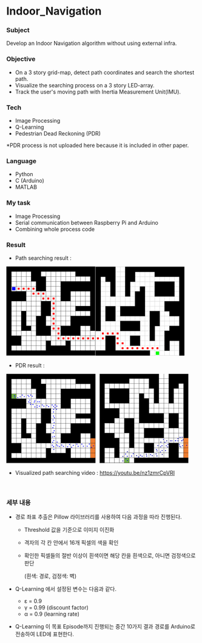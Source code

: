 # Indoor_Navigation

### Subject

Develop an Indoor Navigation algorithm without using external infra.

### Objective

- On a 3 story grid-map, detect path coordinates and search the shortest path.
- Visualize the searching process on a 3 story LED-array. 
- Track the user's moving path with Inertia Measurement Unit(IMU).

### Tech

- Image Processing
- Q-Learning
- Pedestrian Dead Reckoning (PDR)

*PDR process is not uploaded here because it is included in other paper.

### Language

- Python
- C (Arduino)
- MATLAB

### My task

- Image Processing
- Serial communication between Raspberry Pi and Arduino
- Combining whole process code

### Result

- Path searching result :

![result1](./path.PNG)

- PDR result : 

![result2](./pdr.jpg)

- Visualized path searching video : https://youtu.be/nz1zmrCpVRI

　

### 세부 내용

- 경로 좌표 추출은 Pillow 라이브러리를 사용하여 다음 과정을 따라 진행된다.

  - Threshold 값을 기준으로 이미지 이진화

  - 격자의 각 칸 안에서 16개 픽셀의 색을 확인

  - 확인한 픽셀들의 절반 이상이 흰색이면 해당 칸을 흰색으로, 아니면 검정색으로 판단

    (흰색: 경로, 검정색: 벽)

- Q-Learning 에서 설정된 변수는 다음과 같다.

  - ε = 0.9
  - γ = 0.99 (discount factor)
  - α = 0.9 (learning rate)

- Q-Learning 이 목표 Episode까지 진행되는 중간 10가지 결과 경로를 Arduino로 전송하여 LED에 표현한다.



